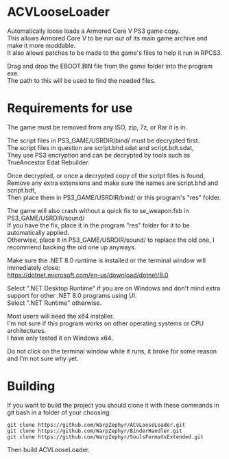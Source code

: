 # ACVLooseLoader
Automatically loose loads a Armored Core V PS3 game copy.  
This allows Armored Core V to be run out of its main game archive and make it more moddable.  
It also allows patches to be made to the game's files to help it run in RPCS3.  

Drag and drop the EBOOT.BIN file from the game folder into the program exe.  
The path to this will be used to find the needed files.  

# Requirements for use
The game must be removed from any ISO, zip, 7z, or Rar it is in.  

The script files in PS3_GAME/USRDIR/bind/ must be decrypted first.  
The script files in question are script.bhd.sdat and script.bdt.sdat,  
They use PS3 encryption and can be decrypted by tools such as TrueAncestor Edat Rebuilder.  

Once decrypted, or once a decrypted copy of the script files is found,  
Remove any extra extensions and make sure the names are script.bhd and script.bdt,  
Then place them in PS3_GAME/USRDIR/bind/ or this program's "res" folder.  

The game will also crash without a quick fix to se_weapon.fsb in PS3_GAME/USRDIR/sound/  
If you have the fix, place it in the program "res" folder for it to be automatically applied.  
Otherwise, place it in PS3_GAME/USRDIR/sound/ to replace the old one, I recommend backing the old one up anyways.  

Make sure the .NET 8.0 runtime is installed or the terminal window will immediately close:  
https://dotnet.microsoft.com/en-us/download/dotnet/8.0  

Select ".NET Desktop Runtime" if you are on Windows and don't mind extra support for other .NET 8.0 programs using UI.  
Select ".NET Runtime" otherwise.  

Most users will need the x64 installer.  
I'm not sure if this program works on other operating systems or CPU architectures.  
I have only tested it on Windows x64.  

Do not click on the terminal window while it runs, it broke for some reason and I'm not sure why yet.

# Building
If you want to build the project you should clone it with these commands in git bash in a folder of your choosing:  
```
git clone https://github.com/WarpZephyr/ACVLooseLoader.git  
git clone https://github.com/WarpZephyr/BinderHandler.git  
git clone https://github.com/WarpZephyr/SoulsFormatsExtended.git  
```
Then build ACVLooseLoader.  